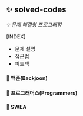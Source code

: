 ## **✨ solved-codes**
*💡 문제 해결형 프로그래밍*

[INDEX]
- 문제 설명
- 접근법
- 피드백

#### 📁 백준(Backjoon)
#### 📁 프로그래머스(Programmers)
#### 📁 SWEA
